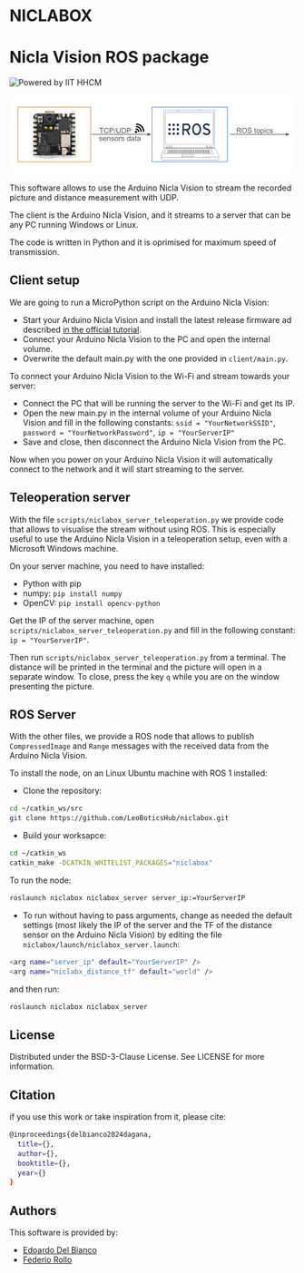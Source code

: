  # NICLABOX

 
# Nicla Vision ROS package 

<img src="https://hhcm.iit.it/image/layout_set_logo?img_id=1354382&t=1715615054101" alt="Powered by IIT HHCM" width="300"/>

![Alt Text](assets/Nicla_ROSpkg_Architecture.png)

This software allows to use the Arduino Nicla Vision to stream the recorded picture and distance measurement with UDP.

The client is the Arduino Nicla Vision, and it streams to a server that can be any PC running Windows or Linux.

The code is written in Python and it is oprimised for maximum speed of transmission.

## Client setup
We are going to run a MicroPython script on the Arduino Nicla Vision:
- Start your Arduino Nicla Vision and install the latest release firmware ad described [in the official tutorial](https://docs.arduino.cc/tutorials/nicla-vision/getting-started).
- Connect your Arduino Nicla Vision to the PC and open the internal volume.
- Overwrite the default main.py with the one provided in ```client/main.py```.

To connect your Arduino Nicla Vision to the Wi-Fi and stream towards your server:
- Connect the PC that will be running the server to the Wi-Fi and get its IP.
- Open the new main.py in the internal volume of your Arduino Nicla Vision and fill in the following constants: ```ssid = "YourNetworkSSID"```, ```password = "YourNetworkPassword"```, ```ip = "YourServerIP"```
- Save and close, then disconnect the Arduino Nicla Vision from the PC.

Now when you power on your Arduino Nicla Vision it will automatically connect to the network and it will start streaming to the server.


## Teleoperation server
With the file ```scripts/niclabox_server_teleoperation.py``` we provide code that allows to visualise the stream without using ROS. This is especially useful to use the Arduino Nicla Vision in a teleoperation setup, even with a Microsoft Windows machine.

On your server machine, you need to have installed:
- Python with pip
- numpy: ```pip install numpy```
- OpenCV: ```pip install opencv-python```

Get the IP of the server machine, open ```scripts/niclabox_server_teleoperation.py``` and fill in the following constant: ```ip = "YourServerIP"```.

Then run ```scripts/niclabox_server_teleoperation.py``` from a terminal. The distance will be printed in the terminal and the picture will open in a separate window. To close, press the key ```q``` while you are on the window presenting the picture.

## ROS Server
With the other files, we provide a ROS node that allows to publish ```CompressedImage``` and ```Range``` messages with the received data from the Arduino Nicla Vision.

To install the node, on an Linux Ubuntu machine with ROS 1 installed:
- Clone the repository:
```bash
cd ~/catkin_ws/src
git clone https://github.com/LeoBoticsHub/niclabox.git
```
- Build your worksapce:
```bash
cd ~/catkin_ws
catkin_make -DCATKIN_WHITELIST_PACKAGES="niclabox"
```

To run the node:
```bash
roslaunch niclabox niclabox_server server_ip:=YourServerIP
```
- To run without having to pass arguments, change as needed the default settings (most likely the IP of the server and the TF of the distance sensor on the Arduino Nicla Vision) by editing the file ```niclabox/launch/niclabox_server.launch```:
```bash
<arg name="server_ip" default="YourServerIP" />
<arg name="niclabx_distance_tf" default="world" />
```
and then run:
```bash
roslaunch niclabox niclabox_server
```

## License
Distributed under the BSD-3-Clause License. See LICENSE for more information.

## Citation
if you use this work or take inspiration from it, please cite:
```bash
@inproceedings{delbianco2024dagana,
  title={},
  author={},
  booktitle={},
  year={}
}
```

## Authors
This software is provided by:
- [Edoardo Del Bianco](https://github.com/edodelbianco)
- [Federio Rollo](https://github.com/FedericoRollo)
